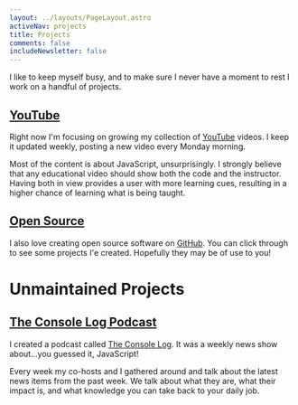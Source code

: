```yaml
---
layout: ../layouts/PageLayout.astro
activeNav: projects
title: Projects
comments: false
includeNewsletter: false
---
```


I like to keep myself busy, and to make sure I never have a moment to rest I work on a handful of projects.

## [YouTube](https://www.youtube.com/user/hswolff)

Right now I'm focusing on growing my collection of [YouTube](https://www.youtube.com/user/hswolff) videos. I keep it updated weekly, posting a new video every Monday morning.

Most of the content is about JavaScript, unsurprisingly. I strongly believe that any educational video should show both the code and the instructor. Having both in view provides a user with more learning cues, resulting in a higher chance of learning what is being taught.

## [Open Source](https://github.com/dllnaoki)

I also love creating open source software on [GitHub](https://github.com/dllnaoki). You can click through to see some projects I'e created. Hopefully they may be of use to you!

# Unmaintained Projects

## [The Console Log Podcast](https://theconsolelog.com/)

I created a podcast called [The Console Log](https://theconsolelog.com/). It was a weekly news show about...you guessed it, JavaScript!

Every week my co-hosts and I gathered around and talk about the latest news items from the past week. We talk about what they are, what their impact is, and what knowledge you can take back to your daily job.
